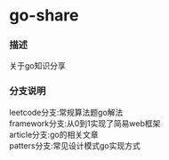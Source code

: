 # go-share

### 描述
关于go知识分享

### 分支说明
leetcode分支:常规算法题go解法  
framework分支:从0到1实现了简易web框架  
article分支:go的相关文章  
patters分支:常见设计模式go实现方式

